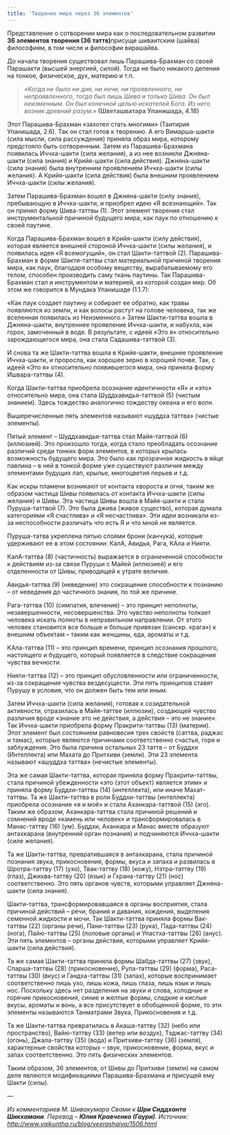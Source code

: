 ```yaml
---
title: 'Творение мира через 36 элементов'
---
```


Представление о сотворении мира как о последовательном развитии <b>36 элементов творения (36 таттв)</b>присуще шиваитским (шайва) философиям, в том числе и философии вирашайва.

До начала творения существовал лишь Парашива-Брахман со своей Парашакти (высшей энергией, силой). Тогда не было никакого деления на тонкое, физическое, дух, материю и т.п.
<blockquote><i>«Когда не было ни дня, ни ночи, ни проявленного, ни непроявленного, тогда был лишь Шива и только Шива. Он был неизменным. Он был конечной целью искателей Бога. Из него возник древний разум.»</i>
<b>(Шветашватара Упанишада, 4.18)</b></blockquote>
Этот Парашива-Брахман «захотел стать многими» (Таитирия Упанишада, 2.6). Так он стал готов к творению. А его Вимарша-шакти (сила мысли, сила рассуждения) приняла образ мира, которому предстояло быть сотворенным. Затем из Парашива-Брахмана появилась Иччха-шакти (сила желания), а из нее возникли Джняна-шакти (сила знания) и Крийя-шакти (сила действия). Джняна-шакти (сила знания) была внутренним проявлением Иччха-шакти (силы желания). А Крийя-шакти (сила действия) была внешним проявлением Иччха-шакти (силы желания).

Затем Парашива-Брахман вошел в Джняна-шакти (силу знания), пребывающую в Иччха-шакти, и приобрел идею «Я всезнающий». Так он принял форму Шива-таттвы (1). Этот элемент творения стал инструментальной причиной будущего мира, как паук по отношению к своей паутине.

Когда Парашива-Брахман вошел в Крийя-шакти (силу действия), которая является внешней стороной Иччха-шакти (силы желания), и появилась идея «Я всемогущий», он стал Шакти-таттвой (2). Парашива-Брахман в форме Шакти-таттвы стал материальной причиной творения мира, как паук, благодаря особому веществу, вырабатываемому его телом, способен производить саму ткань паутины. Так Парашива-Брахман стал и инструментом и материей, из которой создан мир. Об этом же говорится в Мундака Упанишаде (1.1.7):

«Как паук создает паутину и собирает ее обратно, как травы появляются из земли, и как волосы растут на голове человека, так же вселенная появилась из Неизменного.»
Затем Шакти-таттва вошла в Джняна-шакти, внутреннее проявление Иччха-шакти, и набухла, как горох, замоченный в воде. В результате, с идеей «Это я» относительно зарождающегося мира, она стала Садашива-таттвой (3).

И снова та же Шакти-таттва вошла в Крийя-шакти, внешнее проявление Иччха-шакти, и проросла, как хорошее зерно в хорошей почве. Так, с идеей «Это я» относительно появившегося мира, она приняла форму Ишвара-таттвы (4).

Когда Шакти-таттва приобрела осознание идентичности «Я» и «это» относительно мира, она стала Шуддхавидья-таттвой (5) (чистым знанием). Здесь тождество аналогично тождеству океана и его волн.

Вышеречисленные пять элементов называют «шуддха таттва» (чистые элементы).

Пятый элемент – Шуддхавидья-таттва стал Майя-таттвой (6) (иллюзией). Это произошло тогда, когда стало преобладать осознание различий среди тонких форм элементов, в которых крылась возможность будущего мира. Это было как прозрачная жидкость в яйце павлина – в ней в тонкой форме уже существуют различия между элементами будущих лап, крылье, многоцветия перьев и т.д.

Как искры пламени возникают от контакта хвороста и огня, таким же образом частица Шивы появилась от контакта Иччха-шакти (силы желания) и Шивы. Эта частица Шивы вошла в Майя-шакти и стала Пуруша-таттвой (7). Это была джива (живое существо), которая думала категориями «Я счастлива» и «Я несчастлива». Эти идеи возникали из-за неспособности различать что есть Я и что мной не является.

Пуруша-татва укреплена пятью слоями брони (канчука), которые удерживают ее в этом состоянии: КалА, Авидья, Рага, КАла и Нияти.

КалА-таттва (8) (частичность) выражается в ограниченной способности к действиям из-за связи Пуруши с Майей (иллюзией) и его отделенности от Шивы, приводящей к утрате величия.

Авидья-таттва (9) (неведение) это сокращение способности к познанию – от неведения до частичного знания, по той же причине.

Рага-таттва (10) (симпатия, влечение) – это принцип неполноты, незавершенности, несовершенства. Это чувство неполноты толкает человека искать полноты в неправильном направлении. От этого человек становится все больше и больше привязан (санскр. «рага») к внешним объектам – таким как женщины, еда, ароматы и т.д.

КАла-таттва (11) – это принцип времени, принцип осознания прошлого, настоящего и будущего, который появляется в следствие сокращения чувства вечности.

Нияти-таттва (12) – это принцип обусловленности или ограниченности, из-за сокращения чувства вездесущести. Эти пять принципов ставят Пурушу в условия, что он должен быть тем или иным.

Затем Иччха-шакти (сила желания), готовая к созидательной активности, отразилась в Майя-таттве (иллюзии), создающей чувство различия вроде «знание это не действия, а действия – это не знание». Так Иччха-шакти приобрела форму Пракрити-таттвы (13) (материи). Этот элемент был состоянием равновесия трех свойств (саттва, раджас и тамас), которые являются причинами соответственно счастья, горя и заблуждения. Это была причина остальных 23 таттв – от Буддхи (Интеллекта) или Махата до Притхиви (земли). Эти 23 элемента называют «ашуддха таттва» (нечистые элементы).

Эта же самая Шакти-таттва, которая приняла форму Пракрити-таттвы, стала причиной убежденности «это (этот объект) является этим» и приняла форму Буддхи-таттвы (14) (интеллекта), или иначе Махат-таттвы. Та же Шакти-таттва в роли Буддхи-таттвы (интеллекта) приобрела осознание «я и моё» и стала Аханкара-таттвой (15) (эго). Таким же образом, Аханкара-таттва стала причиной решений и сомнений вроде «камень или человек» и трансформировалась в Манас-таттву (16) (ум). Буддхи, Аханкара и Манас вместе образуют антахкарана (внутренний орган познания) и подчиняются Иччха-шакти (силе желания).

Та же Шакти-таттва, превратившаяся в антахкарана, стала причиной познания звука, прикосновения, формы, вкуса и запаха и развилась в Шротра-таттву (17) (ухо), Твак-таттву (18) (кожу), Нэтра-таттву (19) (глаз), Джихва-таттву (20) (язык) и Гхрана-таттву (21) (нос) соответственно. Это пять органов чувств, которыми управляет Джняна-шакти (сила знания).

Шакти-таттва, трансформировавшаяся в органы восприятия, стала причиной действий – речи, брания и давания, хождения, выделения семенной жидкости и мочи. Так Шакти-таттва приняла формы Вак-таттвы (22) (органы речи), Пани-таттвы (23) (рука), Пада-таттвы (24) (нога), Пайю-таттвы (25) (половые органы) и Упастха-таттвы (26) (анус). Эти пять элементов – органы действия, которыми управляет Крийя-шакти (сила действия).

Та же самая Шакти-таттва приняла формы Шабда-таттвы (27) (звук), Спарша-таттвы (28) (прикосновение), Рупа-таттвы (29) (форма), Раса-таттвы (30) (вкус) и Гандха-таттвы (31) (запах), которые воспринимает соответственно лишь ухо, лишь кожа, лишь глаза, лишь язык и лишь нос. Поскольку здесь нет разделения на звуки и слова, холодные и горячие прикосновения, синие и желтые формы, сладкие и кислые вкусы, ароматы и вонь, а все присутствует в обобщенной форме, то эти элементы называются Танматрами Звука, Прикосновения и т.д.

Та же Шакти-таттва превратилась в Акаша-таттву (32) (небо или пространство), Вайю-таттву (33) (ветер или воздух), Тэджас-таттву (34) (огонь), Джала-таттву (35) (вода) и Притхиви-таттву (36) (земля), характерные свойства которых – звук, прикосновение, форма, вкус и запах соответственно. Это пять физических элементов.

Таким образом, 36 элементов, от Шивы до Притхиви (земли) на самом деле являются модификациями Парашива-Брахмана и присущей ему Шакти (силы).

—

<i>Из комментариев М. Шивакумара Свами к <b>Шри Сиддханта Шикхамани</b>.
Перевод – <b>Юлия Кравченко (Гаури)</b>.
Источник: <a href="http://www.vaikuntha.ru/blog/veerashaiva/1506.html" target="_blank">http://www.vaikuntha.ru/blog/veerashaiva/1506.html</a></i>
